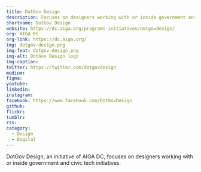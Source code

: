 ```yaml
---
title: DotGov Design
description: Focuses on designers working with or inside government and civic tech initiatives.
shortname: DotGov Design
website: https://dc.aiga.org/programs-initiatives/dotgovdesign/
org: AIGA DC
org-link: https://dc.aiga.org/
img: dotgov-design.png
img-feat: dotgov-design.png
img-alt: DotGov Design logo
img-caption: 
twitter: https://twitter.com/dotgovdesign
medium: 
figma: 
youtube: 
linkedin: 
instagram: 
facebook: https://www.facebook.com/DotGovDesign
github: 
flickr: 
tumblr: 
rss: 
category:
  - Design
  - Digital
---
```


DotGov Design, an initiative of AIGA DC, focuses on designers working with or inside government and civic tech initiatives.
